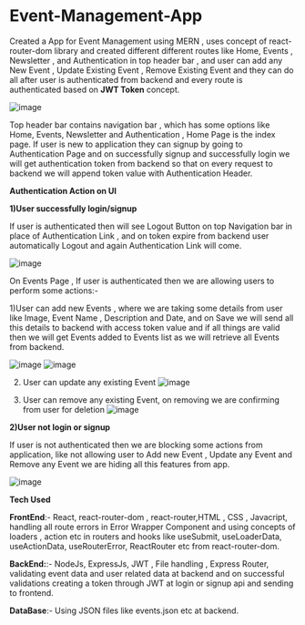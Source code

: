# Event-Management-App
Created a App for Event Management using MERN , uses concept of react-router-dom library and created different different routes like Home, Events , Newsletter , and Authentication in top header bar , and user can add any New Event , Update Existing Event , Remove Existing Event and they can do all after user is authenticated from backend and every route is authenticated based on **JWT Token** concept.

![image](https://github.com/hemant110800/Event-Management-App/assets/48346161/670548d2-9c8c-44cc-ae7e-93f6da997504)

Top header bar contains navigation bar , which has some options like Home, Events, Newsletter and Authentication , Home Page is the index page. If user is new to application they can signup by going to Authentication Page and on successfully signup and successfully login we will get authentication token from backend so that on every request to backend we will append token value with Authentication Header.

**Authentication Action on UI**

**1)User successfully login/signup**

If user is authenticated then will see Logout Button on top Navigation bar in place of Authentication Link , and on token expire from backend user automatically Logout and again Authentication Link will come.

![image](https://github.com/hemant110800/Event-Management-App/assets/48346161/5df2a4e4-9882-4811-b12d-37b4ddf6cd18)

On Events Page , If user is authenticated then we are allowing users to perform some actions:-

1)User can add new Events , where we are taking some details from user like Image, Event Name , Description and Date, and on Save we will send all this details to backend with access token value and if all things are valid then we will get Events added to Events list as we will retrieve all Events from backend.

![image](https://github.com/hemant110800/Event-Management-App/assets/48346161/9ef8638d-c957-4dff-a6e3-601362c1d6bd)
![image](https://github.com/hemant110800/Event-Management-App/assets/48346161/6ca8e4ae-f1b0-48d6-b9b9-2c7ce442e5ae)

2) User can update any existing Event
![image](https://github.com/hemant110800/Event-Management-App/assets/48346161/a75e9fac-9bb5-407b-9aa3-24749e5fbe63)

3) User can remove any existing Event, on removing we are confirming from user for deletion
![image](https://github.com/hemant110800/Event-Management-App/assets/48346161/885abfec-3af4-4bca-a5d8-0eba6e2c77a8)

**2)User not login or signup**

If user is not authenticated then we are blocking some actions from application, like not allowing user to Add new Event , Update any Event and Remove any Event we are hiding all this features from app.

![image](https://github.com/hemant110800/Event-Management-App/assets/48346161/c5e6b476-06d3-4739-9352-33d247f1e556)

**Tech Used**

**FrontEnd**:- React, react-router-dom , react-router,HTML , CSS , Javacript,  handling all route errors in Error Wrapper Component and using concepts of loaders , action etc in routers and hooks like useSubmit, useLoaderData, useActionData, useRouterError, ReactRouter etc from react-router-dom.

**BackEnd:**:- NodeJs, ExpressJs, JWT , File handling , Express Router, validating event data and user related data at backend and on successful validations creating a token through JWT at login or signup api and sending to frontend.

**DataBase**:- Using JSON files like events.json etc at backend.
